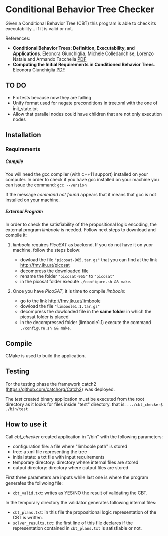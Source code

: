 # Conditional Behavior Tree Checker

Given a Conditional Behavior Tree (CBT) this program is able to check its executability... if it is valid or not.

References:

* __Conditional Behavior Trees: Definition, Executability, and Applications__.
Eleonora Giunchiglia, Michele Colledanchise, Lorenzo Natale and Armando Tacchella [PDF](https://lornat75.github.io/papers/2019/giunchiglia-smc.pdf)
* __Computing the Initial Requirements in Conditioned Behavior Trees__.
Eleonora Giunchiglia [PDF](http://emas2018.dibris.unige.it/images/papers/EMAS18-08.pdf)

## TO DO

- Fix tests because now they are failing
- Unify format used for negate preconditions in tree.xml with the one of init_state.txt
- Allow that parallel nodes could have children that are not only execution nodes

## Installation

### Requirements 

##### Compile

You will need the gcc compiler (with c++11 support) installed on your computer. 
In order to check if you have gcc installed on your machine you can issue the command: `gcc --version`

If the message  *command not found* appears that it means that gcc is not installed on your machine.  

##### External Program 

In order to check the satisfiability of the propositional logic encoding, the external program *limboole* is needed. Follow next steps to download and compile it:

1. *limboole* requires *PicoSAT* as backend. If you do not have it on yuor machine, follow the steps below:

     * dowload the file `"picosat-965.tar.gz"` that you can find at the link http://fmv.jku.at/picosat
     * decompress the downloaded file
     * rename the folder `"picosat-965"` to `"picosat"`
     * in the picosat folder execute `./configure.sh && make`.

2. Once you have *PicoSAT*, it is time to compile *limboole*:

     * go to the link http://fmv.jku.at/limboole
     * dowload the file `"limboole1.1.tar.gz"`
     * decompress the dowloaded file in the **same folder** in which the picosat folder is placed 
     * in the decompressed folder (limboole1.1) execute the command `./configure.sh && make`.

## Compile

CMake is used to build the application.

## Testing

For the testing phase the framework catch2 (https://github.com/catchorg/Catch2) was deployed.

The *test* created binary application must be executed from the root directory as it looks for files inside "test" directory. that is: `.../cbt_checker$ ./bin/test`

## How to use it

Call *cbt_checker* created applicaiton in "/bin" with the following parameters:

- configuration file: a file where "limboole path" is stored
- tree: a xml file representing the tree
- initial state: a txt file with input requirements
- temporary directory: directory where internal files are stored
- output directory: directory where output files are stored

First three parameters are inputs while last one is where the program generates the follwoing file:
- `cbt_valid.txt`: writes as YES/NO the result of validating the CBT.

In the temporary directory the validator generates following  internal files:
- `cbt_plans.txt`: in this file the propositional logic representation of the CBT is written.
- `solver_results.txt`: the first line of this file declares if the representation contained in `cbt_plans.txt` is satisfiable or not.
